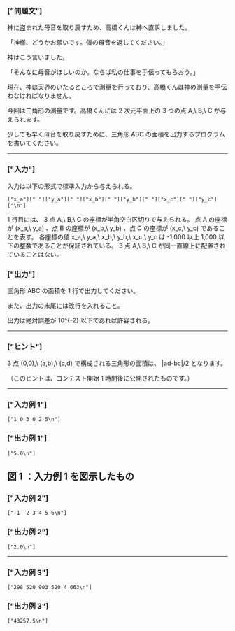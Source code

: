 ### ["問題文"]


神に盗まれた母音を取り戻すため、高橋くんは神へ直訴しました。



「神様、どうかお願いです。僕の母音を返してください。」



神はこう言いました。



「そんなに母音がほしいのか。ならば私の仕事を手伝ってもらおう。」





現在、神は天界のいたるところで測量を行っており、高橋くんは神の測量を手伝わなければなりません。



今回は三角形の測量です。高橋くんには 
2
 次元平面上の 
3
 つの点 
A,\ B,\ C
 が与えられます。



少しでも早く母音を取り戻すために、三角形 
ABC
 の面積を出力するプログラムを書いてください。

----

### ["入力"]


入力は以下の形式で標準入力から与えられる。

```
["x_a"][" "]["y_a"][" "]["x_b"][" "]["y_b"][" "]["x_c"][" "]["y_c"]["\n"]
```

1
 行目には、
3
 点 
A,\ B,\ C
 の座標が半角空白区切りで与えられる。
点 
A
 の座標が 
(x_a,\ y_a)
、点 
B
 の座標が 
(x_b,\ y_b)
、点 
C
 の座標が 
(x_c,\ y_c)
 であることを表す。
各座標の値 
x_a,\ y_a,\ x_b,\ y_b,\ x_c,\ y_c
 は 
-1,000
 以上 
1,000
 以下の整数であることが保証されている。
3
 点 
A,\ B,\ C
 が同一直線上に配置されていることはない。
### ["出力"]


三角形 
ABC
 の面積を 
1
 行で出力してください。



また、出力の末尾には改行を入れること。



出力は絶対誤差が 
10^{-2}
 以下であれば許容される。

----

### ["ヒント"]

3
 点 
(0,0),\ (a,b),\ (c,d)
 で構成される三角形の面積は、
|ad-bc|/2
 となります。



（このヒントは、コンテスト開始 
1
 時間後に公開されたものです。）

----

### ["入力例 1"]

```
["1 0 3 0 2 5\n"]
```

### ["出力例 1"]

```
["5.0\n"]
```

図
1
：入力例 
1
 を図示したもの
----

### ["入力例 2"]

```
["-1 -2 3 4 5 6\n"]
```

### ["出力例 2"]

```
["2.0\n"]
```

----

### ["入力例 3"]

```
["298 520 903 520 4 663\n"]
```

### ["出力例 3"]

```
["43257.5\n"]
```
